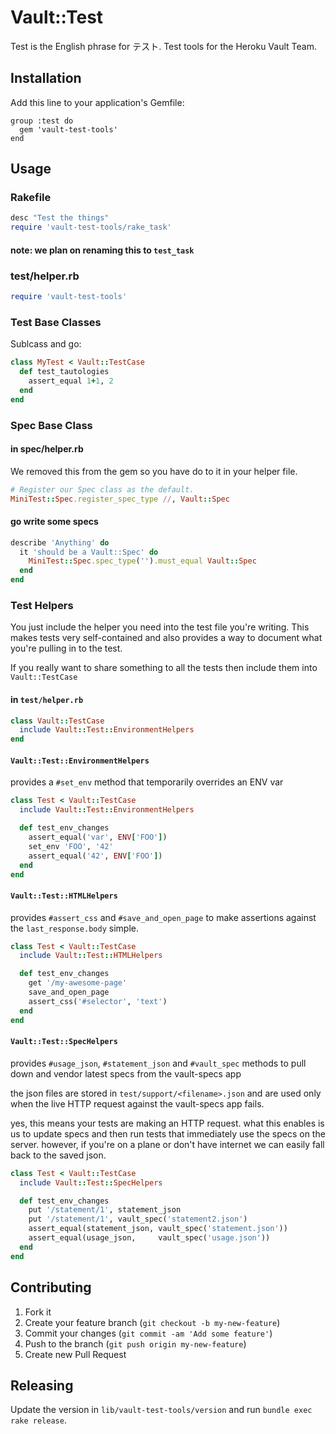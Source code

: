 # Vault::Test

Test is the English phrase for テスト.  Test tools for the Heroku
Vault Team.

## Installation

Add this line to your application's Gemfile:

    group :test do
      gem 'vault-test-tools'
    end

## Usage

### Rakefile

```ruby
desc "Test the things"
require 'vault-test-tools/rake_task'
```

#### note: we plan on renaming this to `test_task`


### test/helper.rb

```ruby
require 'vault-test-tools'
```

### Test Base Classes

Sublcass and go:

```ruby
class MyTest < Vault::TestCase
  def test_tautologies
    assert_equal 1+1, 2
  end
end
```

### Spec Base Class

#### in spec/helper.rb

We removed this from the gem so you have do to it in your helper file.

```ruby
# Register our Spec class as the default.
MiniTest::Spec.register_spec_type //, Vault::Spec
```

#### go write some specs

```ruby
describe 'Anything' do
  it 'should be a Vault::Spec' do
    MiniTest::Spec.spec_type('').must_equal Vault::Spec
  end
end
```

### Test Helpers

You just include the helper you need into the test file you're writing.
This makes tests very self-contained and also provides a way to document
what you're pulling in to the test.

If you really want to share something to all the tests then include them
into `Vault::TestCase`


#### in `test/helper.rb`

```ruby
class Vault::TestCase
  include Vault::Test::EnvironmentHelpers
end
```

#### `Vault::Test::EnvironmentHelpers`

provides a `#set_env` method that temporarily overrides an ENV var

```ruby
class Test < Vault::TestCase
  include Vault::Test::EnvironmentHelpers

  def test_env_changes
    assert_equal('var', ENV['FOO'])
    set_env 'FOO', '42'
    assert_equal('42', ENV['FOO'])
  end
end
```

#### `Vault::Test::HTMLHelpers`

provides `#assert_css` and `#save_and_open_page` to make assertions
against the `last_response.body` simple.

```ruby
class Test < Vault::TestCase
  include Vault::Test::HTMLHelpers

  def test_env_changes
    get '/my-awesome-page'
    save_and_open_page
    assert_css('#selector', 'text')
  end
end
```

#### `Vault::Test::SpecHelpers`

provides `#usage_json`, `#statement_json` and `#vault_spec` methods
to pull down and vendor latest specs from the vault-specs app

the json files are stored in `test/support/<filename>.json` and are
used only when the live HTTP request against the vault-specs app fails.

yes, this means your tests are making an HTTP request.  what this enables
is us to update specs and then run tests that immediately use the specs
on the server.  however, if you're on a plane or don't have internet we
can easily fall back to the saved json.

```ruby
class Test < Vault::TestCase
  include Vault::Test::SpecHelpers

  def test_env_changes
    put '/statement/1', statement_json
    put '/statement/1', vault_spec('statement2.json')
    assert_equal(statement_json, vault_spec('statement.json'))
    assert_equal(usage_json,     vault_spec('usage.json'))
  end
end
```

## Contributing

1. Fork it
2. Create your feature branch (`git checkout -b my-new-feature`)
3. Commit your changes (`git commit -am 'Add some feature'`)
4. Push to the branch (`git push origin my-new-feature`)
5. Create new Pull Request

## Releasing

Update the version in `lib/vault-test-tools/version` and run
`bundle exec rake release`.
